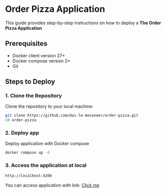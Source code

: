# Order Pizza Application

This guide provides step-by-step instructions on how to deploy a **The Order Pizza Application**

## Prerequisites

- Docker client version 27+
- Docker compose version 2+
- Git

## Steps to Deploy

### 1. Clone the Repository

Clone the repository to your local machine:

```bash
git clone https://github.com/dai-le-mesoneer/order-pizza.git
cd order-pizza
```
### 2. Deploy app

Deploy application with Docker compose

```bash
docker compose up -d
```
### 3. Access the application at local

```bash
http://localhost:4200
```

You can access application with link: [Click me](http://localhost:4200)
